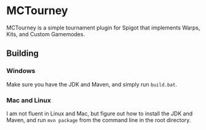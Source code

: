 # MCTourney
MCTourney is a simple tournament plugin for Spigot that implements Warps, Kits, and Custom Gamemodes.
## Building
### Windows
Make sure you have the JDK and Maven, and simply run 
`build.bat`.

### Mac and Linux
I am not fluent in Linux and Mac, but figure out how to install the JDK and Maven, and run `mvn package` from the command line in the root directory.
